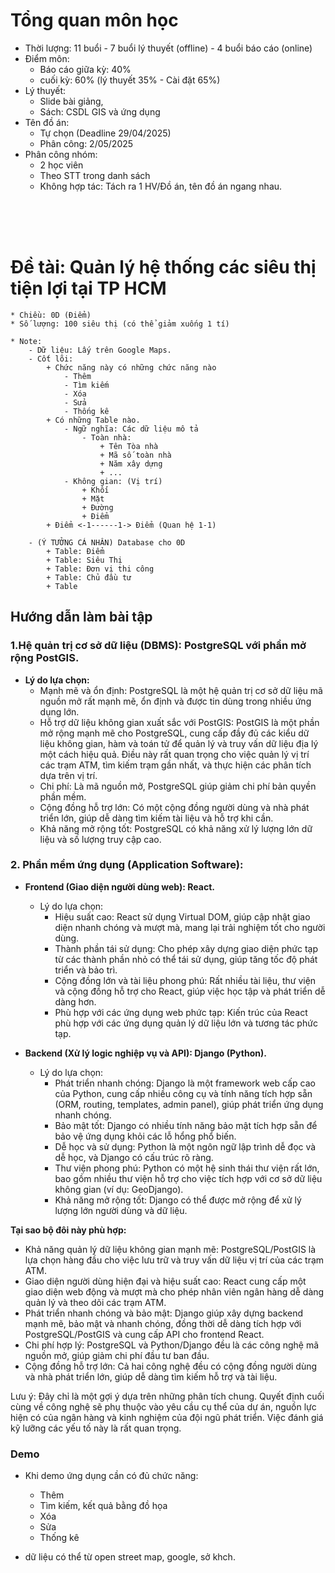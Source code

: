 # Tổng quan môn học

- Thời lượng: 11 buổi - 7 buổi lý thuyết (offline) - 4 buổi báo cáo (online)
- Điểm môn: 
    + Báo cáo giữa kỳ: 40%
    + cuối kỳ: 60% (lý thuyết 35% - Cài đặt 65%)
- Lý thuyết: 
    + Slide bài giảng, 
    + Sách: CSDL GIS và ứng dụng
- Tên đồ án:
    + Tự chọn (Deadline 29/04/2025)
    + Phân công: 2/05/2025
- Phân công nhóm:
    + 2 học viên
    + Theo STT trong danh sách 
    + Không hợp tác: Tách ra 1 HV/Đồ án, tên đồ án ngang nhau.


<br />
<br />
<br />

# Đề tài: Quản lý hệ thống các siêu thị tiện lợi tại TP HCM

    * Chiều: 0D (Điểm)
    * Số lượng: 100 siêu thị (có thể giảm xuống 1 tí)

    * Note:
        - Dữ liệu: Lấy trên Google Maps.
        - Cốt lõi:
            + Chức năng này có những chức năng nào
                - Thêm
                - Tìm kiếm 
                - Xóa 
                - Sửa
                - Thống kê
            + Có những Table nào.
                - Ngữ nghĩa: Các dữ liệu mô tả
                    - Toàn nhà:
                        + Tên Tòa nhà
                        + Mã số toàn nhà
                        + Năm xây dựng
                        + ...
                - Không gian: (Vị trí)
                    + Khối
                    + Mặt
                    + Đường
                    + Điểm
            + Điểm <-1------1-> Điểm (Quan hệ 1-1)
        
        - (Ý TƯỞNG CÁ NHÂN) Database cho 0D
            + Table: Điểm
            + Table: Siêu Thị
            + Table: Đơn vị thi công
            + Table: Chủ đầu tư
            + Table 


## Hướng dẫn làm bài tập

### 1.Hệ quản trị cơ sở dữ liệu (DBMS): PostgreSQL với phần mở rộng PostGIS.
 * **Lý do lựa chọn:**
   * Mạnh mẽ và ổn định: PostgreSQL là một hệ quản trị cơ sở dữ liệu mã nguồn mở rất mạnh mẽ, ổn định và được tin dùng trong nhiều ứng dụng lớn.
   * Hỗ trợ dữ liệu không gian xuất sắc với PostGIS: PostGIS là một phần mở rộng mạnh mẽ cho PostgreSQL, cung cấp đầy đủ các kiểu dữ liệu không gian, hàm và toán tử để quản lý và truy vấn dữ liệu địa lý một cách hiệu quả. Điều này rất quan trọng cho việc quản lý vị trí các trạm ATM, tìm kiếm trạm gần nhất, và thực hiện các phân tích dựa trên vị trí.
   * Chi phí: Là mã nguồn mở, PostgreSQL giúp giảm chi phí bản quyền phần mềm.
   * Cộng đồng hỗ trợ lớn: Có một cộng đồng người dùng và nhà phát triển lớn, giúp dễ dàng tìm kiếm tài liệu và hỗ trợ khi cần.
   * Khả năng mở rộng tốt: PostgreSQL có khả năng xử lý lượng lớn dữ liệu và số lượng truy cập cao.


### 2. Phần mềm ứng dụng (Application Software):

 * **Frontend (Giao diện người dùng web): React.**
   * Lý do lựa chọn:
     * Hiệu suất cao: React sử dụng Virtual DOM, giúp cập nhật giao diện nhanh chóng và mượt mà, mang lại trải nghiệm tốt cho người dùng.
     * Thành phần tái sử dụng: Cho phép xây dựng giao diện phức tạp từ các thành phần nhỏ có thể tái sử dụng, giúp tăng tốc độ phát triển và bảo trì.
     * Cộng đồng lớn và tài liệu phong phú: Rất nhiều tài liệu, thư viện và cộng đồng hỗ trợ cho React, giúp việc học tập và phát triển dễ dàng hơn.
     * Phù hợp với các ứng dụng web phức tạp: Kiến trúc của React phù hợp với các ứng dụng quản lý dữ liệu lớn và tương tác phức tạp.

 * **Backend (Xử lý logic nghiệp vụ và API): Django (Python).**
   * Lý do lựa chọn:
     * Phát triển nhanh chóng: Django là một framework web cấp cao của Python, cung cấp nhiều công cụ và tính năng tích hợp sẵn (ORM, routing, templates, admin panel), giúp phát triển ứng dụng nhanh chóng.
     * Bảo mật tốt: Django có nhiều tính năng bảo mật tích hợp sẵn để bảo vệ ứng dụng khỏi các lỗ hổng phổ biến.
     * Dễ học và sử dụng: Python là một ngôn ngữ lập trình dễ đọc và dễ học, và Django có cấu trúc rõ ràng.
     * Thư viện phong phú: Python có một hệ sinh thái thư viện rất lớn, bao gồm nhiều thư viện hỗ trợ cho việc tích hợp với cơ sở dữ liệu không gian (ví dụ: GeoDjango).
     * Khả năng mở rộng tốt: Django có thể được mở rộng để xử lý lượng lớn người dùng và dữ liệu.

**Tại sao bộ đôi này phù hợp:**
 * Khả năng quản lý dữ liệu không gian mạnh mẽ: PostgreSQL/PostGIS là lựa chọn hàng đầu cho việc lưu trữ và truy vấn dữ liệu vị trí của các trạm ATM.
 * Giao diện người dùng hiện đại và hiệu suất cao: React cung cấp một giao diện web động và mượt mà cho phép nhân viên ngân hàng dễ dàng quản lý và theo dõi các trạm ATM.
 * Phát triển nhanh chóng và bảo mật: Django giúp xây dựng backend mạnh mẽ, bảo mật và nhanh chóng, đồng thời dễ dàng tích hợp với PostgreSQL/PostGIS và cung cấp API cho frontend React.
 * Chi phí hợp lý: PostgreSQL và Python/Django đều là các công nghệ mã nguồn mở, giúp giảm chi phí đầu tư ban đầu.
 * Cộng đồng hỗ trợ lớn: Cả hai công nghệ đều có cộng đồng người dùng và nhà phát triển lớn, giúp dễ dàng tìm kiếm hỗ trợ và tài liệu.

Lưu ý: Đây chỉ là một gợi ý dựa trên những phân tích chung. Quyết định cuối cùng về công nghệ sẽ phụ thuộc vào yêu cầu cụ thể của dự án, nguồn lực hiện có của ngân hàng và kinh nghiệm của đội ngũ phát triển. Việc đánh giá kỹ lưỡng các yếu tố này là rất quan trọng.



### Demo
- Khi demo ứng dụng cần có đủ chức năng:
    - Thêm
    - Tìm kiếm, kết quả bằng đồ họa 
    - Xóa 
    - Sửa 
    - Thống kê 

- dữ liệu có thể từ open street map, google, sở khch. 
